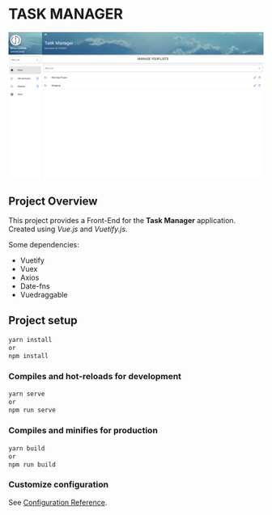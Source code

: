 # TASK MANAGER

![Task Manager](/public/task-manager-image.png)

## Project Overview
This project provides a Front-End for the **Task Manager** application.
Created using *Vue.js* and *Vuetify.js*.  
  

Some dependencies:
* Vuetify
* Vuex
* Axios
* Date-fns
* Vuedraggable

## Project setup
```
yarn install
or
npm install
```

### Compiles and hot-reloads for development
```
yarn serve
or
npm run serve
```

### Compiles and minifies for production
```
yarn build
or
npm run build
```

### Customize configuration
See [Configuration Reference](https://cli.vuejs.org/config/).
